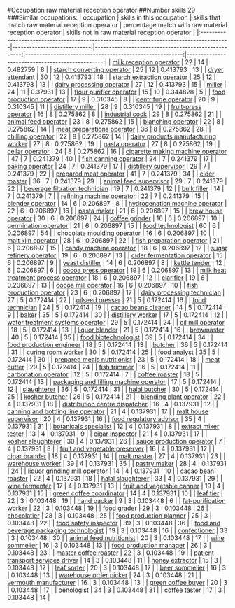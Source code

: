 #Occupation raw material reception operator
##Number skills 29
###Similar occupations:
| occupation                                                                              |   skills in this occupation |   skills that match raw material reception operator |   percentage match with raw material reception operator |   skills not in raw material reception operator |
|:----------------------------------------------------------------------------------------|----------------------------:|----------------------------------------------------:|--------------------------------------------------------:|------------------------------------------------:|
| [milk reception operator](milk_reception_operator.md)                                   |                          22 |                                                  14 |                                                0.482759 |                                               8 |
| [starch converting operator](starch_converting_operator.md)                             |                          25 |                                                  12 |                                                0.413793 |                                              13 |
| [dryer attendant](dryer_attendant.md)                                                   |                          30 |                                                  12 |                                                0.413793 |                                              18 |
| [starch extraction operator](starch_extraction_operator.md)                             |                          25 |                                                  12 |                                                0.413793 |                                              13 |
| [dairy processing operator](dairy_processing_operator.md)                               |                          27 |                                                  12 |                                                0.413793 |                                              15 |
| [miller](miller.md)                                                                     |                          24 |                                                  11 |                                                0.37931  |                                              13 |
| [flour purifier operator](flour_purifier_operator.md)                                   |                          15 |                                                  10 |                                                0.344828 |                                               5 |
| [food production operator](food_production_operator.md)                                 |                          17 |                                                   9 |                                                0.310345 |                                               8 |
| [centrifuge operator](centrifuge_operator.md)                                           |                          20 |                                                   9 |                                                0.310345 |                                              11 |
| [distillery miller](distillery_miller.md)                                               |                          28 |                                                   9 |                                                0.310345 |                                              19 |
| [fruit-press operator](fruit-press_operator.md)                                         |                          16 |                                                   8 |                                                0.275862 |                                               8 |
| [industrial cook](industrial_cook.md)                                                   |                          29 |                                                   8 |                                                0.275862 |                                              21 |
| [animal feed operator](animal_feed_operator.md)                                         |                          23 |                                                   8 |                                                0.275862 |                                              15 |
| [blanching operator](blanching_operator.md)                                             |                          22 |                                                   8 |                                                0.275862 |                                              14 |
| [meat preparations operator](meat_preparations_operator.md)                             |                          36 |                                                   8 |                                                0.275862 |                                              28 |
| [chilling operator](chilling_operator.md)                                               |                          22 |                                                   8 |                                                0.275862 |                                              14 |
| [dairy products manufacturing worker](dairy_products_manufacturing_worker.md)           |                          27 |                                                   8 |                                                0.275862 |                                              19 |
| [pasta operator](pasta_operator.md)                                                     |                          27 |                                                   8 |                                                0.275862 |                                              19 |
| [cellar operator](cellar_operator.md)                                                   |                          24 |                                                   8 |                                                0.275862 |                                              16 |
| [cigarette making machine operator](cigarette_making_machine_operator.md)               |                          47 |                                                   7 |                                                0.241379 |                                              40 |
| [fish canning operator](fish_canning_operator.md)                                       |                          24 |                                                   7 |                                                0.241379 |                                              17 |
| [baking operator](baking_operator.md)                                                   |                          24 |                                                   7 |                                                0.241379 |                                              17 |
| [distillery supervisor](distillery_supervisor.md)                                       |                          29 |                                                   7 |                                                0.241379 |                                              22 |
| [prepared meat operator](prepared_meat_operator.md)                                     |                          41 |                                                   7 |                                                0.241379 |                                              34 |
| [cider master](cider_master.md)                                                         |                          36 |                                                   7 |                                                0.241379 |                                              29 |
| [animal feed supervisor](animal_feed_supervisor.md)                                     |                          29 |                                                   7 |                                                0.241379 |                                              22 |
| [beverage filtration technician](beverage_filtration_technician.md)                     |                          19 |                                                   7 |                                                0.241379 |                                              12 |
| [bulk filler](bulk_filler.md)                                                           |                          14 |                                                   7 |                                                0.241379 |                                               7 |
| [refining machine operator](refining_machine_operator.md)                               |                          22 |                                                   7 |                                                0.241379 |                                              15 |
| [blender operator](blender_operator.md)                                                 |                          14 |                                                   6 |                                                0.206897 |                                               8 |
| [hydrogenation machine operator](hydrogenation_machine_operator.md)                     |                          22 |                                                   6 |                                                0.206897 |                                              16 |
| [pasta maker](pasta_maker.md)                                                           |                          21 |                                                   6 |                                                0.206897 |                                              15 |
| [brew house operator](brew_house_operator.md)                                           |                          30 |                                                   6 |                                                0.206897 |                                              24 |
| [coffee grinder](coffee_grinder.md)                                                     |                          16 |                                                   6 |                                                0.206897 |                                              10 |
| [germination operator](germination_operator.md)                                         |                          21 |                                                   6 |                                                0.206897 |                                              15 |
| [food technologist](food_technologist.md)                                               |                          60 |                                                   6 |                                                0.206897 |                                              54 |
| [chocolate moulding operator](chocolate_moulding_operator.md)                           |                          16 |                                                   6 |                                                0.206897 |                                              10 |
| [malt kiln operator](malt_kiln_operator.md)                                             |                          28 |                                                   6 |                                                0.206897 |                                              22 |
| [fish preparation operator](fish_preparation_operator.md)                               |                          21 |                                                   6 |                                                0.206897 |                                              15 |
| [candy machine operator](candy_machine_operator.md)                                     |                          18 |                                                   6 |                                                0.206897 |                                              12 |
| [sugar refinery operator](sugar_refinery_operator.md)                                   |                          19 |                                                   6 |                                                0.206897 |                                              13 |
| [cider fermentation operator](cider_fermentation_operator.md)                           |                          15 |                                                   6 |                                                0.206897 |                                               9 |
| [yeast distiller](yeast_distiller.md)                                                   |                          14 |                                                   6 |                                                0.206897 |                                               8 |
| [kettle tender](kettle_tender.md)                                                       |                          12 |                                                   6 |                                                0.206897 |                                               6 |
| [cocoa press operator](cocoa_press_operator.md)                                         |                          19 |                                                   6 |                                                0.206897 |                                              13 |
| [milk heat treatment process operator](milk_heat_treatment_process_operator.md)         |                          18 |                                                   6 |                                                0.206897 |                                              12 |
| [clarifier](clarifier.md)                                                               |                          19 |                                                   6 |                                                0.206897 |                                              13 |
| [cocoa mill operator](cocoa_mill_operator.md)                                           |                          16 |                                                   6 |                                                0.206897 |                                              10 |
| [fish production operator](fish_production_operator.md)                                 |                          23 |                                                   6 |                                                0.206897 |                                              17 |
| [dairy processing technician](dairy_processing_technician.md)                           |                          27 |                                                   5 |                                                0.172414 |                                              22 |
| [oilseed presser](oilseed_presser.md)                                                   |                          21 |                                                   5 |                                                0.172414 |                                              16 |
| [food technician](food_technician.md)                                                   |                          24 |                                                   5 |                                                0.172414 |                                              19 |
| [cacao beans cleaner](cacao_beans_cleaner.md)                                           |                          14 |                                                   5 |                                                0.172414 |                                               9 |
| [baker](baker.md)                                                                       |                          35 |                                                   5 |                                                0.172414 |                                              30 |
| [distillery worker](distillery_worker.md)                                               |                          17 |                                                   5 |                                                0.172414 |                                              12 |
| [water treatment systems operator](water_treatment_systems_operator.md)                 |                          29 |                                                   5 |                                                0.172414 |                                              24 |
| [oil mill operator](oil_mill_operator.md)                                               |                          18 |                                                   5 |                                                0.172414 |                                              13 |
| [liquor blender](liquor_blender.md)                                                     |                          21 |                                                   5 |                                                0.172414 |                                              16 |
| [brewmaster](brewmaster.md)                                                             |                          40 |                                                   5 |                                                0.172414 |                                              35 |
| [food biotechnologist](food_biotechnologist.md)                                         |                          39 |                                                   5 |                                                0.172414 |                                              34 |
| [food production engineer](food_production_engineer.md)                                 |                          18 |                                                   5 |                                                0.172414 |                                              13 |
| [butcher](butcher.md)                                                                   |                          36 |                                                   5 |                                                0.172414 |                                              31 |
| [curing room worker](curing_room_worker.md)                                             |                          30 |                                                   5 |                                                0.172414 |                                              25 |
| [food analyst](food_analyst.md)                                                         |                          35 |                                                   5 |                                                0.172414 |                                              30 |
| [prepared meals nutritionist](prepared_meals_nutritionist.md)                           |                          23 |                                                   5 |                                                0.172414 |                                              18 |
| [meat cutter](meat_cutter.md)                                                           |                          29 |                                                   5 |                                                0.172414 |                                              24 |
| [fish trimmer](fish_trimmer.md)                                                         |                          16 |                                                   5 |                                                0.172414 |                                              11 |
| [carbonation operator](carbonation_operator.md)                                         |                          12 |                                                   5 |                                                0.172414 |                                               7 |
| [coffee roaster](coffee_roaster.md)                                                     |                          18 |                                                   5 |                                                0.172414 |                                              13 |
| [packaging and filling machine operator](packaging_and_filling_machine_operator.md)     |                          17 |                                                   5 |                                                0.172414 |                                              12 |
| [slaughterer](slaughterer.md)                                                           |                          36 |                                                   5 |                                                0.172414 |                                              31 |
| [halal butcher](halal_butcher.md)                                                       |                          30 |                                                   5 |                                                0.172414 |                                              25 |
| [kosher butcher](kosher_butcher.md)                                                     |                          26 |                                                   5 |                                                0.172414 |                                              21 |
| [blending plant operator](blending_plant_operator.md)                                   |                          22 |                                                   4 |                                                0.137931 |                                              18 |
| [distribution centre dispatcher](distribution_centre_dispatcher.md)                     |                          16 |                                                   4 |                                                0.137931 |                                              12 |
| [canning and bottling line operator](canning_and_bottling_line_operator.md)             |                          21 |                                                   4 |                                                0.137931 |                                              17 |
| [malt house supervisor](malt_house_supervisor.md)                                       |                          20 |                                                   4 |                                                0.137931 |                                              16 |
| [food regulatory advisor](food_regulatory_advisor.md)                                   |                          35 |                                                   4 |                                                0.137931 |                                              31 |
| [botanicals specialist](botanicals_specialist.md)                                       |                          12 |                                                   4 |                                                0.137931 |                                               8 |
| [extract mixer tester](extract_mixer_tester.md)                                         |                          13 |                                                   4 |                                                0.137931 |                                               9 |
| [cigar inspector](cigar_inspector.md)                                                   |                          21 |                                                   4 |                                                0.137931 |                                              17 |
| [kosher slaughterer](kosher_slaughterer.md)                                             |                          30 |                                                   4 |                                                0.137931 |                                              26 |
| [sauce production operator](sauce_production_operator.md)                               |                           7 |                                                   4 |                                                0.137931 |                                               3 |
| [fruit and vegetable preserver](fruit_and_vegetable_preserver.md)                       |                          16 |                                                   4 |                                                0.137931 |                                              12 |
| [cigar brander](cigar_brander.md)                                                       |                          18 |                                                   4 |                                                0.137931 |                                              14 |
| [malt master](malt_master.md)                                                           |                          27 |                                                   4 |                                                0.137931 |                                              23 |
| [warehouse worker](warehouse_worker.md)                                                 |                          39 |                                                   4 |                                                0.137931 |                                              35 |
| [pastry maker](pastry_maker.md)                                                         |                          28 |                                                   4 |                                                0.137931 |                                              24 |
| [liquor grinding mill operator](liquor_grinding_mill_operator.md)                       |                          14 |                                                   4 |                                                0.137931 |                                              10 |
| [cacao bean roaster](cacao_bean_roaster.md)                                             |                          22 |                                                   4 |                                                0.137931 |                                              18 |
| [halal slaughterer](halal_slaughterer.md)                                               |                          33 |                                                   4 |                                                0.137931 |                                              29 |
| [wine fermenter](wine_fermenter.md)                                                     |                          17 |                                                   4 |                                                0.137931 |                                              13 |
| [fruit and vegetable canner](fruit_and_vegetable_canner.md)                             |                          19 |                                                   4 |                                                0.137931 |                                              15 |
| [green coffee coordinator](green coffee coordinator.md)                                 |                          14 |                                                   4 |                                                0.137931 |                                              10 |
| [leaf tier](leaf_tier.md)                                                               |                          22 |                                                   3 |                                                0.103448 |                                              19 |
| [hand packer](hand_packer.md)                                                           |                           9 |                                                   3 |                                                0.103448 |                                               6 |
| [fat-purification worker](fat-purification_worker.md)                                   |                          22 |                                                   3 |                                                0.103448 |                                              19 |
| [food grader](food_grader.md)                                                           |                          29 |                                                   3 |                                                0.103448 |                                              26 |
| [chocolatier](chocolatier.md)                                                           |                          28 |                                                   3 |                                                0.103448 |                                              25 |
| [food production planner](food_production_planner.md)                                   |                          25 |                                                   3 |                                                0.103448 |                                              22 |
| [food safety inspector](food_safety_inspector.md)                                       |                          39 |                                                   3 |                                                0.103448 |                                              36 |
| [food and beverage packaging technologist](food_and_beverage_packaging_technologist.md) |                          19 |                                                   3 |                                                0.103448 |                                              16 |
| [confectioner](confectioner.md)                                                         |                          33 |                                                   3 |                                                0.103448 |                                              30 |
| [animal feed nutritionist](animal_feed_nutritionist.md)                                 |                          20 |                                                   3 |                                                0.103448 |                                              17 |
| [wine sommelier](wine_sommelier.md)                                                     |                          16 |                                                   3 |                                                0.103448 |                                              13 |
| [food production manager](food_production_manager.md)                                   |                          26 |                                                   3 |                                                0.103448 |                                              23 |
| [master coffee roaster](master_coffee_roaster.md)                                       |                          22 |                                                   3 |                                                0.103448 |                                              19 |
| [patient transport services driver](patient_transport_services_driver.md)               |                          14 |                                                   3 |                                                0.103448 |                                              11 |
| [honey extractor](honey_extractor.md)                                                   |                          15 |                                                   3 |                                                0.103448 |                                              12 |
| [leaf sorter](leaf_sorter.md)                                                           |                          20 |                                                   3 |                                                0.103448 |                                              17 |
| [beer sommelier](beer_sommelier.md)                                                     |                          16 |                                                   3 |                                                0.103448 |                                              13 |
| [warehouse order picker](warehouse_order_picker.md)                                     |                          24 |                                                   3 |                                                0.103448 |                                              21 |
| [vermouth manufacturer](vermouth_manufacturer.md)                                       |                          16 |                                                   3 |                                                0.103448 |                                              13 |
| [green coffee buyer](green_coffee_buyer.md)                                             |                          20 |                                                   3 |                                                0.103448 |                                              17 |
| [oenologist](oenologist.md)                                                             |                          34 |                                                   3 |                                                0.103448 |                                              31 |
| [coffee taster](coffee_taster.md)                                                       |                          17 |                                                   3 |                                                0.103448 |                                              14 |
